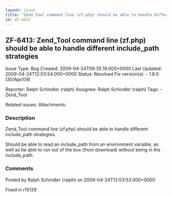 ```yaml
---
layout: issue
title: "Zend_Tool command line (zf.php) should be able to handle different include_path strategies"
id: ZF-6413
---
```


ZF-6413: Zend\_Tool command line (zf.php) should be able to handle different include\_path strategies
-----------------------------------------------------------------------------------------------------

 Issue Type: Bug Created: 2009-04-24T09:35:19.000+0000 Last Updated: 2009-04-24T12:03:54.000+0000 Status: Resolved Fix version(s): - 1.8.0 (30/Apr/09)
 
 Reporter:  Ralph Schindler (ralph)  Assignee:  Ralph Schindler (ralph)  Tags: - Zend\_Tool
 
 Related issues: 
 Attachments: 
### Description

Zend\_Tool command line (zf.php) should be able to handle different include\_path strategies.

Should be able to read an include\_path from an environment variable, as well as be able to run out of the box (from download) without being in the include\_path.

 

 

### Comments

Posted by Ralph Schindler (ralph) on 2009-04-24T12:03:53.000+0000

Fixed in r15129

 

 